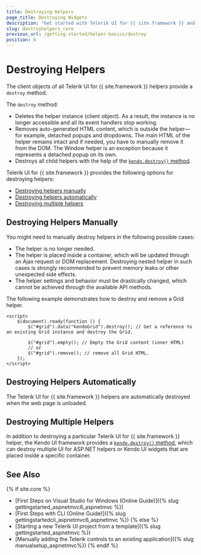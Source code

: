 ```yaml
---
title: Destroying Helpers
page_title: Destroying Widgets
description: "Get started with Telerik UI for {{ site.framework }} and learn how to destroy the helpers."
slug: destroyhelpers_core
previous_url: /getting-started/helper-basics/destroy 
position: 6
---
```


# Destroying Helpers

The client objects of all Telerik UI for {{ site.framework }} helpers provide a `destroy` method.

The `destroy` method:
* Deletes the helper instance (client object). As a result, the instance is no longer accessible and all its event handlers stop working.
* Removes auto-generated HTML content, which is outside the helper&mdash;for example, detached popups and dropdowns. The main HTML of the helper remains intact and if needed, you have to manually remove it from the DOM. The Window helper is an exception because it represents a detached popup on its own.
* Destroys all child helpers with the help of the [`kendo.destroy()` method](https://docs.telerik.com/kendo-ui/api/javascript/kendo/methods/destroy).

Telerik UI for {{ site.framework }} provides the following options for destroying helpers:
* [Destroying helpers manually](#destroying-helpers-manually)
* [Destroying helpers automatically](#destroying-helpers-automatically)
* [Destroying multiple helpers](#destroying-multiple-helpers)

## Destroying Helpers Manually

You might need to manually destroy helpers in the following possible cases:
* The helper is no longer needed.
* The helper is placed inside a container, which will be updated through an Ajax request or DOM replacement. Destroying nested helper in such cases is strongly recommended to prevent memory leaks or other unexpected side effects.
* The helper settings and behavior must be drastically changed, which cannot be achieved through the available API methods.

The following example demonstrates how to destroy and remove a Grid helper.

```JS
<script>
	$(document).ready(function () {
		$("#grid").data("kendoGrid").destroy(); // Get a reference to an existing Grid instance and destroy the Grid.

		$("#grid").empty(); // Empty the Grid content (inner HTML)
		// or
		$("#grid").remove(); // remove all Grid HTML.
	});
</script>
```

## Destroying Helpers Automatically

The Telerik UI for {{ site.framework }} helpers are automatically destroyed when the web page is unloaded.

## Destroying Multiple Helpers

In addition to destroying a particular Telerik UI for {{ site.framework }} helper, the Kendo UI framework provides a [`kendo.destroy()` method](https://docs.telerik.com/kendo-ui/api/javascript/kendo/methods/destroy), which can destroy multiple UI for ASP.NET helpers or Kendo UI widgets that are placed inside a specific container.

## See Also

{% if site.core %}
* [First Steps on Visual Studio for Windows (Online Guide)]({% slug gettingstarted_aspnetmvc6_aspnetmvc %})
* [First Steps with CLI (Online Guide)]({% slug gettingstartedcli_aspnetmvc6_aspnetmvc %})
{% else %}
* [Starting a new Telerik UI project from a template]({% slug gettingstarted_aspnetmvc %})
* [Manually adding the Telerik controls to an existing application]({% slug manualsetup_aspnetmvc%})
{% endif %}
